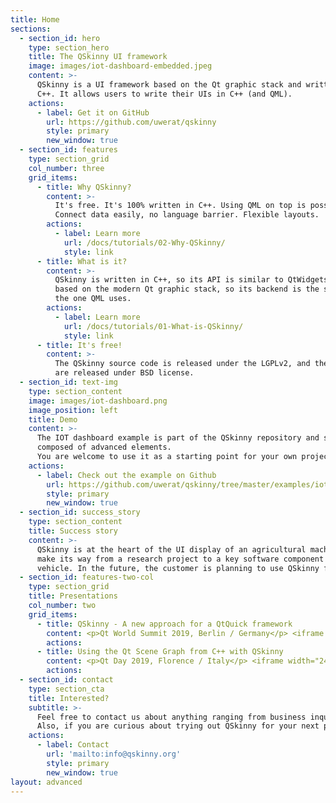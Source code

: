 ```yaml
---
title: Home
sections:
  - section_id: hero
    type: section_hero
    title: The QSkinny UI framework
    image: images/iot-dashboard-embedded.jpeg
    content: >-
      QSkinny is a UI framework based on the Qt graphic stack and written in
      C++. It allows users to write their UIs in C++ (and QML).
    actions:
      - label: Get it on GitHub
        url: https://github.com/uwerat/qskinny
        style: primary
        new_window: true
  - section_id: features
    type: section_grid
    col_number: three
    grid_items:
      - title: Why QSkinny?
        content: >-
          It's free. It's 100% written in C++. Using QML on top is possible (but not used widely yet).
          Connect data easily, no language barrier. Flexible layouts.
        actions:
          - label: Learn more
            url: /docs/tutorials/02-Why-QSkinny/
            style: link
      - title: What is it?
        content: >-
          QSkinny is written in C++, so its API is similar to QtWidgets. It is
          based on the modern Qt graphic stack, so its backend is the same as
          the one QML uses.
        actions:
          - label: Learn more
            url: /docs/tutorials/01-What-is-QSkinny/
            style: link
      - title: It's free!
        content: >-
          The QSkinny source code is released under the LGPLv2, and the examples
          are released under BSD license.
  - section_id: text-img
    type: section_content
    image: images/iot-dashboard.png
    image_position: left
    title: Demo
    content: >-
      The IOT dashboard example is part of the QSkinny repository and shows a modern UI
      composed of advanced elements.
      You are welcome to use it as a starting point for your own project.
    actions:
      - label: Check out the example on Github
        url: https://github.com/uwerat/qskinny/tree/master/examples/iot-dashboard
        style: primary
        new_window: true
  - section_id: success_story
    type: section_content
    title: Success story
    content: >-
      QSkinny is at the heart of the UI display of an agricultural machine. It has proven to successfully
      make its way from a research project to a key software component in a mass production
      vehicle. In the future, the customer is planning to use QSkinny for more big scale UI projects.
  - section_id: features-two-col
    type: section_grid
    title: Presentations
    col_number: two
    grid_items:
      - title: QSkinny - A new approach for a QtQuick framework
        content: <p>Qt World Summit 2019, Berlin / Germany</p> <iframe width="240" height="180" src="https://www.youtube.com/embed/LflK-xYMnk0" frameborder="0"> </iframe>
        actions:
      - title: Using the Qt Scene Graph from C++ with QSkinny
        content: <p>Qt Day 2019, Florence / Italy</p> <iframe width="240" height="180" src="https://www.youtube.com/embed/cxYss8nmDa4" frameborder="0"> </iframe>
        actions:
  - section_id: contact
    type: section_cta
    title: Interested?
    subtitle: >-
      Feel free to contact us about anything ranging from business inquiry to open source contributions.
      Also, if you are curious about trying out QSkinny for your next project, you are welcome to drop us a mail!
    actions:
      - label: Contact
        url: 'mailto:info@qskinny.org'
        style: primary
        new_window: true
layout: advanced
---
```

